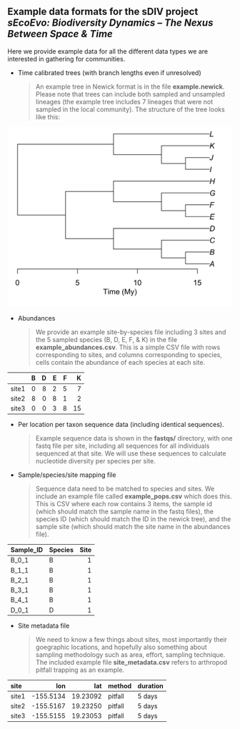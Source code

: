 Example data formats for the sDIV project *sEcoEvo: Biodiversity Dynamics – The Nexus Between Space & Time*
-----------------------------------------------------------------------------------------------------------

Here we provide example data for all the different data types we are interested in gathering for communities.

-   Time calibrated trees (with branch lengths even if unresolved)

    > An example tree in Newick format is in the file **example.newick**. Please note that trees can include both sampled and unsampled lineages (the example tree includes 7 lineages that were not sampled in the local community). The structure of the tree looks like this:

![](https://github.com/continuousity/example_data/raw/master/example_tree.jpeg)

-   Abundances

    > We provide an example site-by-species file including 3 sites and the 5 sampled species (B, D, E, F, & K) in the file **example\_abundances.csv**. This is a simple CSV file with rows corresponding to sites, and columns corresponding to species, cells contain the abundance of each species at each site.

|       |    B|    D|    E|    F|    K|
|-------|----:|----:|----:|----:|----:|
| site1 |    0|    8|    2|    5|    7|
| site2 |    8|    0|    8|    1|    2|
| site3 |    0|    0|    3|    8|   15|

-   Per location per taxon sequence data (including identical sequences).

    > Example sequence data is shown in the **fastqs/** directory, with one fastq file per site, including all sequences for all individuals sequenced at that site. We will use these sequences to calculate nucleotide diversity per species per site.

-   Sample/species/site mapping file

    > Sequence data need to be matched to species and sites. We include an example file called **example\_pops.csv** which does this. This is CSV where each row contains 3 items, the sample id (which should match the sample name in the fastq files), the species ID (which should match the ID in the newick tree), and the sample site (which should match the site name in the abundances file).

| Sample\_ID | Species |  Site|
|:-----------|:--------|-----:|
| B\_0\_1    | B       |     1|
| B\_1\_1    | B       |     1|
| B\_2\_1    | B       |     1|
| B\_3\_1    | B       |     1|
| B\_4\_1    | B       |     1|
| D\_0\_1    | D       |     1|

-   Site metadata file

    > We need to know a few things about sites, most importantly their goegraphic locations, and hopefully also something about sampling methodology such as area, effort, sampling technique. The included example file **site\_metadata.csv** refers to arthropod pitfall trapping as an example.

| site  |        lon|       lat| method  | duration |
|:------|----------:|---------:|:--------|:---------|
| site1 |  -155.5134|  19.23092| pitfall | 5 days   |
| site2 |  -155.5167|  19.23250| pitfall | 5 days   |
| site3 |  -155.5155|  19.23053| pitfall | 5 days   |
